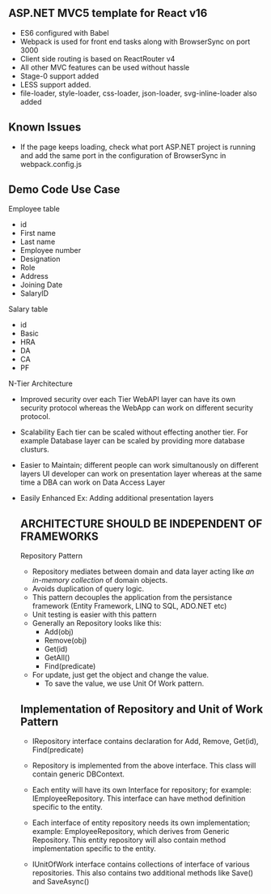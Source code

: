 ﻿## ASP.NET MVC5 template for React v16
- ES6 configured with Babel
- Webpack is used for front end tasks along with BrowserSync on port 3000
- Client side routing is based on ReactRouter v4
- All other MVC features can be used without hassle
- Stage-0 support added
- LESS support added.
- file-loader, style-loader, css-loader, json-loader, svg-inline-loader also added

## Known Issues
- If the page keeps loading, check what port ASP.NET project is running and add the same port in the configuration of BrowserSync in webpack.config.js

## Demo Code Use Case
 
 Employee table
 - id
 - First name
 - Last name
 - Employee number
 - Designation
 - Role
 - Address
 - Joining Date
 - SalaryID

 Salary table
 - id
 - Basic
 - HRA
 - DA
 - CA
 - PF

 N-Tier Architecture
 - Improved security over each Tier
	WebAPI layer can have its own security protocol whereas the WebApp can work on different security protocol.
 - Scalability
	Each tier can be scaled without effecting another tier. For example Database layer can be scaled by providing more database clusturs.
 - Easier to Maintain; different people can work simultanously on different layers
	UI developer can work on presentation layer whereas at the same time a DBA can work on Data Access Layer
 - Easily Enhanced
   Ex: Adding additional presentation layers

   ## ARCHITECTURE SHOULD BE INDEPENDENT OF FRAMEWORKS
   Repository Pattern
   - Repository mediates between domain and data layer acting like *an in-memory collection* of domain objects.
   - Avoids duplication of query logic.
   - This pattern decouples the application from the persistance framework (Entity Framework, LINQ to SQL, ADO.NET etc)
   - Unit testing is easier with this pattern
   - Generally an Repository looks like this:
		- Add(obj)
		- Remove(obj)
		- Get(id)
		- GetAll()
		- Find(predicate)
	- For update, just get the object and change the value.
		- To save the value, we use Unit Of Work pattern.

	## Implementation of Repository and Unit of Work Pattern
	- IRepository interface contains declaration for Add, Remove, Get(id), Find(predicate)
	- Repository is implemented from the above interface. This class will contain generic DBContext.
	- Each entity will have its own Interface for repository; for example: IEmployeeRepository.
		This interface can have method definition specific to the entity.
	- Each interface of entity repository needs its own implementation; example: EmployeeRepository, which derives from Generic Repository.
		This entity repository  will also contain method implementation specific to the entity.

	- IUnitOfWork interface contains collections of interface of various repositories. This also contains two additional methods like Save() and SaveAsync()

